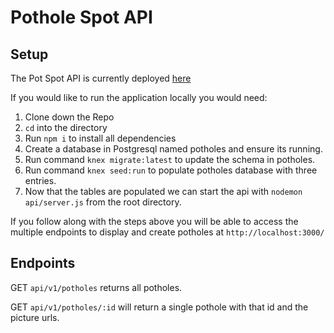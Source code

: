 # Pothole Spot API

## Setup

The Pot Spot API is currently deployed [here](https://pot-spot.herokuapp.com/)

If you would like to run the application locally you would need:

1.  Clone down the Repo
2.  `cd` into the directory
3.  Run `npm i` to install all dependencies
4. Create a database in Postgresql named potholes and ensure its running.
5. Run command `knex migrate:latest` to update the schema in potholes.
6. Run command `knex seed:run` to populate potholes database with three entries.
7. Now that the tables are populated we can start the api with `nodemon api/server.js` from the root directory.

If you follow along with the steps above you will be able to access the multiple endpoints to display and create potholes at `http://localhost:3000/`

## Endpoints

GET `api/v1/potholes` returns all potholes.

GET `api/v1/potholes/:id` will return a single pothole with that id and the picture urls.
